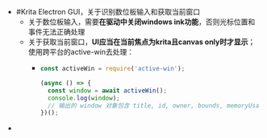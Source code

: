 - #Krita Electron GUI，关于识别数位板输入和获取当前窗口
	- 关于数位板输入，需要**在驱动中关闭windows ink功能**，否则光标位置和事件无法正确处理
	- 关于获取当前窗口，**UI应当在当前焦点为krita且canvas only时才显示**；使用跨平台的active-win去处理：
		- ```js
		  const activeWin = require('active-win');
		  
		  (async () => {
		    const window = await activeWin();
		    console.log(window);
		    // 输出的 window 对象包含 title, id, owner, bounds, memoryUsage
		  })();
		  
		  ```
-